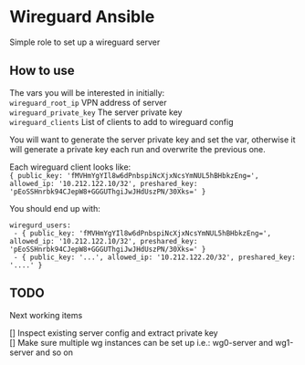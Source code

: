 # Wireguard Ansible

Simple role to set up a wireguard server  

## How to use

The vars you will be interested in initially:  
`wireguard_root_ip` VPN address of server  
`wireguard_private_key` The server private key  
`wireguard_clients` List of clients to add to wireguard config  

You will want to generate the server private key and set the var, otherwise it will generate a private key each run and overwrite the previous one.  

Each wireguard client looks like:  
`{ public_key: 'fMVHmYgYIl8w6dPnbspiNcXjxNcsYmNUL5hBHbkzEng=', allowed_ip: '10.212.122.10/32', preshared_key: 'pEoSSHnrbk94CJepW8+GGGUThgiJwJHdUszPN/30Xks=' }`

You should end up with:  
```
wiregurd_users:
 - { public_key: 'fMVHmYgYIl8w6dPnbspiNcXjxNcsYmNUL5hBHbkzEng=', allowed_ip: '10.212.122.10/32', preshared_key: 'pEoSSHnrbk94CJepW8+GGGUThgiJwJHdUszPN/30Xks=' }
 - { public_key: '...', allowed_ip: '10.212.122.20/32', preshared_key: '....' }
```

## TODO

Next working items

[] Inspect existing server config and extract private key  
[] Make sure multiple wg instances can be set up i.e.: wg0-server and wg1-server and so on  
